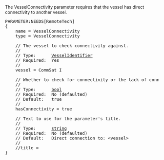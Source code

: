 The VesselConnectivity parameter requires that the vessel has direct connectivity to another vessel.

<pre>
PARAMETER:NEEDS[RemoteTech]
{
    name = VesselConnectivity
    type = VesselConnectivity

    // The vessel to check connectivity against.
    //
    // Type:      <a href="VesselIdentifier-Type">VesselIdentifier</a>
    // Required:  Yes
    //
    vessel = CommSat I

    // Whether to check for connectivity or the lack of connectivity.
    //
    // Type:      <a href="Boolean-Type">bool</a>
    // Required:  No (defaulted)
    // Default:   true
    //
    hasConnectivity = true

    // Text to use for the parameter's title.
    //
    // Type:      <a href="String-Type">string</a>
    // Required:  No (defaulted)
    // Default:   Direct connection to: &lt;vessel&gt;
    //
    //title =
}
</pre>

